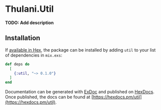 # Thulani.Util

**TODO: Add description**

## Installation

If [available in Hex](https://hex.pm/docs/publish), the package can be installed
by adding `util` to your list of dependencies in `mix.exs`:

```elixir
def deps do
  [
    {:util, "~> 0.1.0"}
  ]
end
```

Documentation can be generated with [ExDoc](https://github.com/elixir-lang/ex_doc)
and published on [HexDocs](https://hexdocs.pm). Once published, the docs can
be found at [https://hexdocs.pm/util](https://hexdocs.pm/util).

